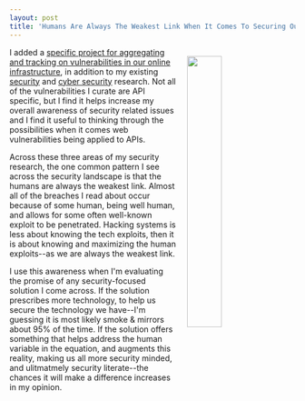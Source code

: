 ```yaml
---
layout: post
title: 'Humans Are Always The Weakest Link When It Comes To Securing Our Bits &amp; Bytes'
---
```

<p><img style="padding: 15px;" src="https://s3.amazonaws.com/kinlane-productions/bw-icons/bw-vulnerabilities.png" alt="" width="35%" align="right" /></p>
<p>I added a <a href="http://vulnerabilities.apievangelist.com/">specific project for aggregating and tracking on vulnerabilities in our online infrastructure</a>, in addition to my existing <a href="http://security.apievangelist.com/">security</a> and <a href="http://cybersecurity.apievangelist.com">cyber security</a> research. Not all of the vulnerabilities I curate are API specific, but I find it helps increase my overall awareness of security related issues and I find it useful to&nbsp;thinking through the possibilities when it comes web vulnerabilities being applied to APIs.&nbsp;</p>
<p>Across these three areas of my security research, the one common pattern I see across the security landscape is that the humans are always the weakest link. Almost all of the breaches I read about occur because of some human, being well human, and allows for some often well-known exploit to be penetrated. Hacking systems is less about knowing the tech exploits, then it is about knowing and maximizing the human exploits--as we are always the weakest link.</p>
<p>I use this awareness&nbsp;when I'm evaluating the promise of any security-focused solution I come across. If the solution prescribes more technology, to help us secure the technology we have--I'm guessing it is most likely smoke &amp; mirrors about 95% of the time. If the solution offers something that helps address the human variable in the equation, and augments this reality, making us all more security minded, and ulitmatmely&nbsp;security literate--the chances it will make a difference increases in my opinion.</p>